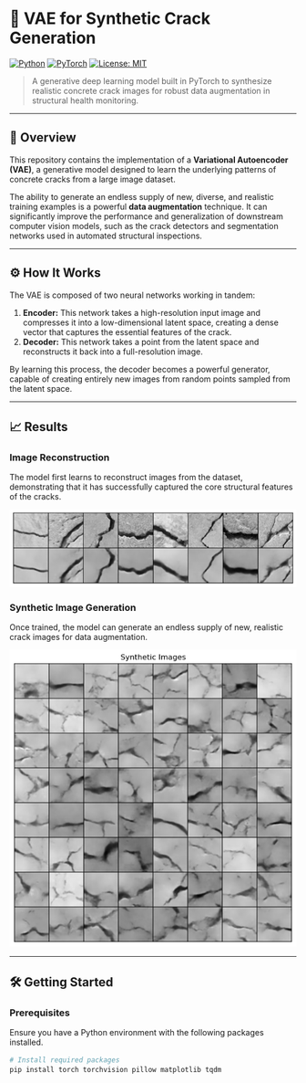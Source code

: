 # 🤖 VAE for Synthetic Crack Generation

[![Python](https://img.shields.io/badge/Python-3.8+-blue?logo=python)](https://www.python.org/)
[![PyTorch](https://img.shields.io/badge/PyTorch-1.12+-ee4c2c?logo=pytorch)](https://pytorch.org/)
[![License: MIT](https://img.shields.io/badge/License-MIT-green.svg)](https://opensource.org/licenses/MIT)

> A generative deep learning model built in PyTorch to synthesize realistic concrete crack images for robust data augmentation in structural health monitoring.

---

## 📌 Overview

This repository contains the implementation of a **Variational Autoencoder (VAE)**, a generative model designed to learn the underlying patterns of concrete cracks from a large image dataset.

The ability to generate an endless supply of new, diverse, and realistic training examples is a powerful **data augmentation** technique. It can significantly improve the performance and generalization of downstream computer vision models, such as the crack detectors and segmentation networks used in automated structural inspections.

---

## ⚙️ How It Works

The VAE is composed of two neural networks working in tandem:
1.  **Encoder:** This network takes a high-resolution input image and compresses it into a low-dimensional latent space, creating a dense vector that captures the essential features of the crack.
2.  **Decoder:** This network takes a point from the latent space and reconstructs it back into a full-resolution image.

By learning this process, the decoder becomes a powerful generator, capable of creating entirely new images from random points sampled from the latent space.

---

## 📈 Results

### Image Reconstruction
The model first learns to reconstruct images from the dataset, demonstrating that it has successfully captured the core structural features of the cracks.

![vae_reconstruction](vae_reconstruction_comparison.png)

### Synthetic Image Generation
Once trained, the model can generate an endless supply of new, realistic crack images for data augmentation.

![crack_images](synthetic_crack_images.png)

---

## 🛠️ Getting Started

### Prerequisites
Ensure you have a Python environment with the following packages installed.

```bash
# Install required packages
pip install torch torchvision pillow matplotlib tqdm
